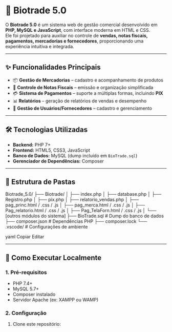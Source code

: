 # 🛒 Biotrade 5.0

O **Biotrade 5.0** é um sistema web de gestão comercial desenvolvido em **PHP, MySQL e JavaScript**, com interface moderna em HTML e CSS.  
Ele foi projetado para auxiliar no controle de **vendas, notas fiscais, pagamentos, mercadorias e fornecedores**, proporcionando uma experiência intuitiva e integrada.  

---

## ✨ Funcionalidades Principais

- 📦 **Gestão de Mercadorias** – cadastro e acompanhamento de produtos  
- 🧾 **Controle de Notas Fiscais** – emissão e organização simplificada  
- 💳 **Sistema de Pagamentos** – suporte a múltiplas formas, incluindo **PIX**  
- 📊 **Relatórios** – geração de relatórios de vendas e desempenho  
- 👤 **Gestão de Usuários/Fornecedores** – cadastro e gerenciamento  

---

## 🛠️ Tecnologias Utilizadas

- **Backend:** PHP 7+  
- **Frontend:** HTML5, CSS3, JavaScript  
- **Banco de Dados:** MySQL (dump incluído em `BioTrade.sql`)  
- **Gerenciador de Dependências:** Composer  

---

## 📂 Estrutura de Pastas

Biotrade_5.0/
├── Biotrade/
│ ├── index.php
│ ├── database.php
│ ├── Registro.php
│ ├── pix.php
│ ├── relatorio_vendas.php
│ ├── pag_princ.html / .css / .js
│ ├── pag_merca.html / .css / .js
│ ├── Pag_relatorio.html / .css / .js
│ ├── Pag_TelaForn.html / .css / .js
│ └── [outros módulos do sistema]
├── BioTrade.sql # Dump do banco de dados
├── composer.json # Dependências PHP
├── composer.lock
└── .vscode/ # Configurações de ambiente

yaml
Copiar
Editar

---

## 🚀 Como Executar Localmente

### 1. Pré-requisitos
- PHP 7.4+  
- MySQL 5.7+  
- Composer instalado  
- Servidor Apache (ex: XAMPP ou WAMP)  

### 2. Configuração
1. Clone este repositório:
   ```bash
   
